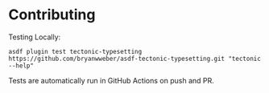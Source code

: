 # Contributing

Testing Locally:

```shell
asdf plugin test tectonic-typesetting https://github.com/bryanwweber/asdf-tectonic-typesetting.git "tectonic --help"
```

Tests are automatically run in GitHub Actions on push and PR.
